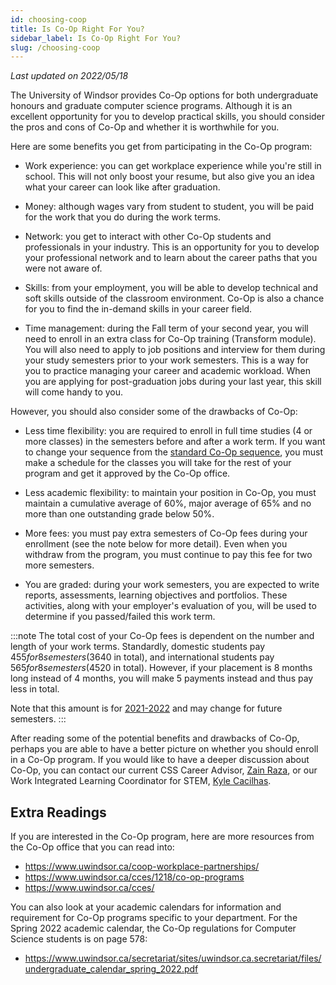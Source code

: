 ```yaml
---
id: choosing-coop
title: Is Co-Op Right For You?
sidebar_label: Is Co-Op Right For You?
slug: /choosing-coop
---
```


_Last updated on 2022/05/18_

The University of Windsor provides Co-Op options for both undergraduate honours and graduate computer science programs. Although it is an excellent opportunity for you to develop practical skills, you should consider the pros and cons of Co-Op and whether it is worthwhile for you.

Here are some benefits you get from participating in the Co-Op program:

-   Work experience: you can get workplace experience while you're still in school. This will not only boost your resume, but also give you an idea what your career can look like after graduation.

-   Money: although wages vary from student to student, you will be paid for the work that you do during the work terms.

-   Network: you get to interact with other Co-Op students and professionals in your industry. This is an opportunity for you to develop your professional network and to learn about the career paths that you were not aware of.

-   Skills: from your employment, you will be able to develop technical and soft skills outside of the classroom environment. Co-Op is also a chance for you to find the in-demand skills in your career field.

-   Time management: during the Fall term of your second year, you will need to enroll in an extra class for Co-Op training (Transform module). You will also need to apply to job positions and interview for them during your study semesters prior to your work semesters. This is a way for you to practice managing your career and academic workload. When you are applying for post-graduation jobs during your last year, this skill will come handy to you.

However, you should also consider some of the drawbacks of Co-Op:

-   Less time flexibility: you are required to enroll in full time studies (4 or more classes) in the semesters before and after a work term. If you want to change your sequence from the [standard Co-Op sequence](/careers/coop-sequence), you must make a schedule for the classes you will take for the rest of your program and get it approved by the Co-Op office.

-   Less academic flexibility: to maintain your position in Co-Op, you must maintain a cumulative average of 60%, major average of 65% and no more than one outstanding grade below 50%.

-   More fees: you must pay extra semesters of Co-Op fees during your enrollment (see the note below for more detail). Even when you withdraw from the program, you must continue to pay this fee for two more semesters.

-   You are graded: during your work semesters, you are expected to write reports, assessments, learning objectives and portfolios. These activities, along with your employer's evaluation of you, will be used to determine if you passed/failed this work term.

:::note
The total cost of your Co-Op fees is dependent on the number and length of your work terms. Standardly, domestic students pay $455 for 8 semesters ($3640 in total), and international students pay $565 for 8 semesters ($4520 in total). However, if your placement is 8 months long instead of 4 months, you will make 5 payments instead and thus pay less in total.

Note that this amount is for [2021-2022](https://www.uwindsor.ca/coop-workplace-partnerships/317/co-op-fee) and may change for future semesters.
:::

After reading some of the potential benefits and drawbacks of Co-Op, perhaps you are able to have a better picture on whether you should enroll in a Co-Op program. If you would like to have a deeper discussion about Co-Op, you can contact our current CSS Career Advisor, [Zain Raza](mailto:razaz@uwindsor.ca), or our Work Integrated Learning Coordinator for STEM, [Kyle Cacilhas](mailto:cacilhak@uwindsor.ca).

## Extra Readings

If you are interested in the Co-Op program, here are more resources from the Co-Op office that you can read into:

-   https://www.uwindsor.ca/coop-workplace-partnerships/
-   https://www.uwindsor.ca/cces/1218/co-op-programs
-   https://www.uwindsor.ca/cces/

You can also look at your academic calendars for information and requirement for Co-Op programs specific to your department. For the Spring 2022 academic calendar, the Co-Op regulations for Computer Science students is on page 578:

-   https://www.uwindsor.ca/secretariat/sites/uwindsor.ca.secretariat/files/undergraduate_calendar_spring_2022.pdf
